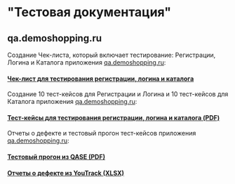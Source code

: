 # "Тестовая документация"
## qa.demoshopping.ru
Создание Чек-листа, который включает тестирование: Регистрации, Логина и Каталога приложения <a href=https://qa.demoshopping.ru/>qa.demoshopping.ru</a>:
#### [Чек-лист для тестирования регистрации, логина и каталога](https://docs.google.com/spreadsheets/d/1zwhsdN667Qrc3eg_2llk7Wu7GYBM7IAjVa9FMN-EVSE/edit?usp=sharing)
Создание 10 тест-кейсов для Регистрации и Логина и 10 тест-кейсов для Каталога приложения <a href=https://qa.demoshopping.ru/>qa.demoshopping.ru</a>:
#### [Тест-кейсы для тестирования регистрации, логина и каталога (PDF)](https://github.com/StanTokarev/docs/blob/main/Stan%20Tokarev%20-%20Test%20Cases%20for%20registration%2C%20logIn%2C%20product%20catalog.pdf) 
Отчеты о дефекте и тестовый прогон тест-кейсов приложения <a href=https://qa.demoshopping.ru/>qa.demoshopping.ru</a>:
#### [Тестовый прогон из QASE (PDF)](https://github.com/StanTokarev/docs/blob/main/Stan%20Tokarev%20-%20Test%20Runs%20from%20QASE.pdf)
#### [Отчеты о дефекте из YouTrack (XLSX)](https://github.com/StanTokarev/docs/blob/main/Stan%20Tokarev%20-%20Bug%20Reports%20from%20YouTrack2.xlsx)
